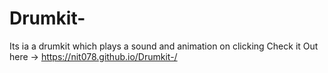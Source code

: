 # Drumkit-
Its ia a drumkit which plays a sound and animation on clicking 
Check it Out here -> https://nit078.github.io/Drumkit-/
